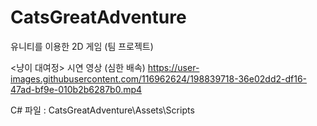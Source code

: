 # CatsGreatAdventure
유니티를 이용한 2D 게임 (팀 프로젝트)

<냥이 대여정> 시연 영상 (심한 배속)
https://user-images.githubusercontent.com/116962624/198839718-36e02dd2-df16-47ad-bf9e-010b2b6287b0.mp4

C# 파일 : CatsGreatAdventure\Assets\Scripts

